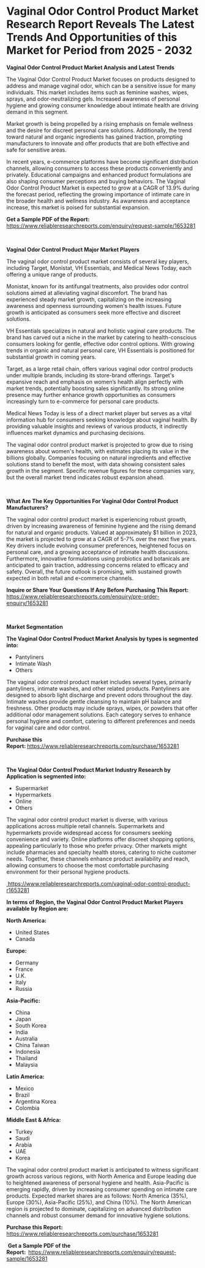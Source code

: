 <p><h1>Vaginal Odor Control Product Market Research Report Reveals The Latest Trends And Opportunities of this Market for Period from 2025 - 2032</h1></p><p><strong>Vaginal Odor Control Product Market Analysis and Latest Trends</strong></p>
<p><p>The Vaginal Odor Control Product Market focuses on products designed to address and manage vaginal odor, which can be a sensitive issue for many individuals. This market includes items such as feminine washes, wipes, sprays, and odor-neutralizing gels. Increased awareness of personal hygiene and growing consumer knowledge about intimate health are driving demand in this segment.</p><p>Market growth is being propelled by a rising emphasis on female wellness and the desire for discreet personal care solutions. Additionally, the trend toward natural and organic ingredients has gained traction, prompting manufacturers to innovate and offer products that are both effective and safe for sensitive areas. </p><p>In recent years, e-commerce platforms have become significant distribution channels, allowing consumers to access these products conveniently and privately. Educational campaigns and enhanced product formulations are also shaping consumer perceptions and buying behaviors. The Vaginal Odor Control Product Market is expected to grow at a CAGR of 13.9% during the forecast period, reflecting the growing importance of intimate care in the broader health and wellness industry. As awareness and acceptance increase, this market is poised for substantial expansion.</p></p>
<p><strong>Get a Sample PDF of the Report:&nbsp;</strong> <a href="https://www.reliableresearchreports.com/enquiry/request-sample/1653281?utm_campaign=2803&utm_medium=2&utm_source=Github&utm_content=ia&utm_term=16042025&utm_id=vaginal-odor-control-product">https://www.reliableresearchreports.com/enquiry/request-sample/1653281</a></p>
<p>&nbsp;</p>
<p><strong>Vaginal Odor Control Product Major Market Players</strong></p>
<p><p>The vaginal odor control product market consists of several key players, including Target, Monistat, VH Essentials, and Medical News Today, each offering a unique range of products. </p><p>Monistat, known for its antifungal treatments, also provides odor control solutions aimed at alleviating vaginal discomfort. The brand has experienced steady market growth, capitalizing on the increasing awareness and openness surrounding women's health issues. Future growth is anticipated as consumers seek more effective and discreet solutions.</p><p>VH Essentials specializes in natural and holistic vaginal care products. The brand has carved out a niche in the market by catering to health-conscious consumers looking for gentle, effective odor control options. With growing trends in organic and natural personal care, VH Essentials is positioned for substantial growth in coming years.</p><p>Target, as a large retail chain, offers various vaginal odor control products under multiple brands, including its store-brand offerings. Target's expansive reach and emphasis on women’s health align perfectly with market trends, potentially boosting sales significantly. Its strong online presence may further enhance growth opportunities as consumers increasingly turn to e-commerce for personal care products.</p><p>Medical News Today is less of a direct market player but serves as a vital information hub for consumers seeking knowledge about vaginal health. By providing valuable insights and reviews of various products, it indirectly influences market dynamics and purchasing decisions.</p><p>The vaginal odor control product market is projected to grow due to rising awareness about women's health, with estimates placing its value in the billions globally. Companies focusing on natural ingredients and effective solutions stand to benefit the most, with data showing consistent sales growth in the segment. Specific revenue figures for these companies vary, but the overall market trend indicates robust expansion ahead.</p></p>
<p>&nbsp;</p>
<p><strong>What Are The Key Opportunities For Vaginal Odor Control Product Manufacturers?</strong></p>
<p><p>The vaginal odor control product market is experiencing robust growth, driven by increasing awareness of feminine hygiene and the rising demand for natural and organic products. Valued at approximately $1 billion in 2023, the market is projected to grow at a CAGR of 5-7% over the next five years. Key drivers include evolving consumer preferences, heightened focus on personal care, and a growing acceptance of intimate health discussions. Furthermore, innovative formulations using probiotics and botanicals are anticipated to gain traction, addressing concerns related to efficacy and safety. Overall, the future outlook is promising, with sustained growth expected in both retail and e-commerce channels.</p></p>
<p><strong>Inquire or Share Your Questions If Any Before Purchasing This Report:</strong> <a href="https://www.reliableresearchreports.com/enquiry/pre-order-enquiry/1653281?utm_campaign=2803&utm_medium=2&utm_source=Github&utm_content=ia&utm_term=16042025&utm_id=vaginal-odor-control-product">https://www.reliableresearchreports.com/enquiry/pre-order-enquiry/1653281</a></p>
<p>&nbsp;</p>
<p><strong>Market Segmentation</strong></p>
<p><strong>The Vaginal Odor Control Product Market Analysis by types is segmented into:</strong></p>
<p><ul><li>Pantyliners</li><li>Intimate Wash</li><li>Others</li></ul></p>
<p><p>The vaginal odor control product market includes several types, primarily pantyliners, intimate washes, and other related products. Pantyliners are designed to absorb light discharge and prevent odors throughout the day. Intimate washes provide gentle cleansing to maintain pH balance and freshness. Other products may include sprays, wipes, or powders that offer additional odor management solutions. Each category serves to enhance personal hygiene and comfort, catering to different preferences and needs for vaginal care and odor control.</p></p>
<p><strong>Purchase this Report:&nbsp;</strong><a href="https://www.reliableresearchreports.com/purchase/1653281?utm_campaign=2803&utm_medium=2&utm_source=Github&utm_content=ia&utm_term=16042025&utm_id=vaginal-odor-control-product">https://www.reliableresearchreports.com/purchase/1653281</a></p>
<p>&nbsp;</p>
<p><strong>The Vaginal Odor Control Product Market Industry Research by Application is segmented into:</strong></p>
<p><ul><li>Supermarket</li><li>Hypermarkets</li><li>Online</li><li>Others</li></ul></p>
<p><p>The vaginal odor control product market is diverse, with various applications across multiple retail channels. Supermarkets and hypermarkets provide widespread access for consumers seeking convenience and variety. Online platforms offer discreet shopping options, appealing particularly to those who prefer privacy. Other markets might include pharmacies and specialty health stores, catering to niche customer needs. Together, these channels enhance product availability and reach, allowing consumers to choose the most comfortable purchasing environment for their personal hygiene products.</p></p>
<p><a href="https://www.reliableresearchreports.com/vaginal-odor-control-product-r1653281?utm_campaign=2803&utm_medium=2&utm_source=Github&utm_content=ia&utm_term=16042025&utm_id=vaginal-odor-control-product">&nbsp;https://www.reliableresearchreports.com/vaginal-odor-control-product-r1653281</a></p>
<p><strong>In terms of Region, the Vaginal Odor Control Product Market Players available by Region are:</strong></p>
<p>
    <p> <strong> North America: </strong>
        <ul>
            <li>United States</li>
            <li>Canada</li>
        </ul>
        </p> 
    <p> <strong> Europe: </strong>
        <ul>
            <li>Germany</li>
            <li>France</li>
            <li>U.K.</li>
            <li>Italy</li>
            <li>Russia</li>
        </ul>
        </p> 
    <p> <strong> Asia-Pacific: </strong>
        <ul>
            <li>China</li>
            <li>Japan</li>
            <li>South Korea</li>
            <li>India</li>
            <li>Australia</li>
            <li>China Taiwan</li>
            <li>Indonesia</li>
            <li>Thailand</li>
            <li>Malaysia</li>
        </ul>
        </p> 
    <p> <strong> Latin America: </strong>
        <ul>
            <li>Mexico</li>
            <li>Brazil</li>
            <li>Argentina Korea</li>
            <li>Colombia</li>
        </ul>
        </p> 
    <p> <strong> Middle East & Africa: </strong>
        <ul>
            <li>Turkey</li>
            <li>Saudi</li>
            <li>Arabia</li>
            <li>UAE</li>
            <li>Korea</li>
        </ul>
    </p>
    </p>
<p><p>The vaginal odor control product market is anticipated to witness significant growth across various regions, with North America and Europe leading due to heightened awareness of personal hygiene and health. Asia-Pacific is emerging rapidly, driven by increasing consumer spending on intimate care products. Expected market shares are as follows: North America (35%), Europe (30%), Asia-Pacific (25%), and China (10%). The North American region is projected to dominate, capitalizing on advanced distribution channels and robust consumer demand for innovative hygiene solutions.</p></p>
<p><strong>Purchase this Report: </strong><a href="https://www.reliableresearchreports.com/purchase/1653281?utm_campaign=2803&utm_medium=2&utm_source=Github&utm_content=ia&utm_term=16042025&utm_id=vaginal-odor-control-product">https://www.reliableresearchreports.com/purchase/1653281</a></p>
<p>&nbsp;<strong>Get a Sample PDF of the Report:&nbsp;&nbsp;</strong><a href="https://www.reliableresearchreports.com/enquiry/request-sample/1653281?utm_campaign=2803&utm_medium=2&utm_source=Github&utm_content=ia&utm_term=16042025&utm_id=vaginal-odor-control-product">https://www.reliableresearchreports.com/enquiry/request-sample/1653281</a></p>
<p><strong></strong></p>
<p><p></p><p></p><p></p></p>